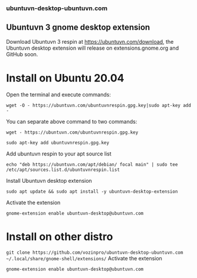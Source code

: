 ### ubuntuvn-desktop-ubuntuvn.com
## Ubuntuvn 3 gnome desktop extension
Download Ubuntuvn 3 respin at https://ubuntuvn.com/download, the Ubuntuvn desktop extension will release on extensions.gnome.org and GitHub soon.


# Install on Ubuntu 20.04

Open the terminal and execute commands:

`wget -O - https://ubuntuvn.com/ubuntuvnrespin.gpg.key|sudo apt-key add -`

You can separate above command to two commands:

`wget - https://ubuntuvn.com/ubuntuvnrespin.gpg.key`

`sudo apt-key add ubuntuvnrespin.gpg.key`

Add ubuntuvn respin to your apt source list

`echo "deb https://ubuntuvn.com/apt/debian/ focal main" | sudo tee /etc/apt/sources.list.d/ubuntuvnrespin.list`

Install Ubuntuvn desktop extension

`sudo apt update && sudo apt install -y ubuntuvn-desktop-extension`

Activate the extension

`gnome-extension enable ubuntuvn-desktop@ubuntuvn.com`

# Install on other distro
`git clone https://github.com/vozinpro/ubuntuvn-desktop-ubuntuvn.com ~/.local/share/gnome-shell/extensions/`
Activate the extension

`gnome-extension enable ubuntuvn-desktop@ubuntuvn.com`
